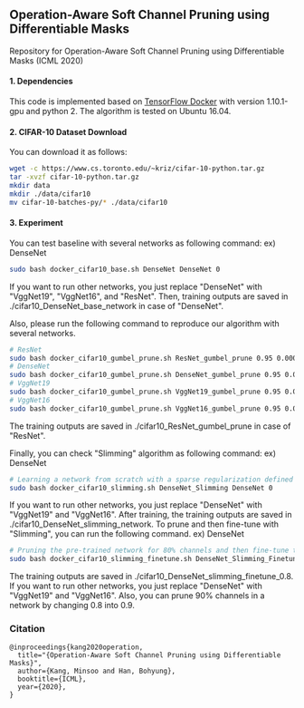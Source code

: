 ## Operation-Aware Soft Channel Pruning using Differentiable Masks
Repository for Operation-Aware Soft Channel Pruning using Differentiable Masks (ICML 2020)

#### 1. Dependencies
This code is implemented based on [TensorFlow Docker](https://www.tensorflow.org/install/docker?hl=ko) with version 1.10.1-gpu and python 2.
The algorithm is tested on Ubuntu 16.04.


#### 2. CIFAR-10 Dataset Download
You can download it as follows:
```bash
wget -c https://www.cs.toronto.edu/~kriz/cifar-10-python.tar.gz
tar -xvzf cifar-10-python.tar.gz
mkdir data
mkdir ./data/cifar10
mv cifar-10-batches-py/* ./data/cifar10
```
#### 3. Experiment
You can test baseline with several networks as following command:
ex) DenseNet
```bash
sudo bash docker_cifar10_base.sh DenseNet DenseNet 0
```
If you want to run other networks, you just replace "DenseNet" with "VggNet19", "VggNet16", and "ResNet".
Then, training outputs are saved in ./cifar10_DenseNet_base_network in case of "DenseNet".

Also, please run the following command to reproduce our algorithm with several networks.
```bash
# ResNet
sudo bash docker_cifar10_gumbel_prune.sh ResNet_gumbel_prune 0.95 0.00005 2.0 0 ResNet
# DenseNet
sudo bash docker_cifar10_gumbel_prune.sh DenseNet_gumbel_prune 0.95 0.00003 2.0 0 DenseNet
# VggNet19
sudo bash docker_cifar10_gumbel_prune.sh VggNet19_gumbel_prune 0.95 0.0001 2.0 0 VggNet19
# VggNet16
sudo bash docker_cifar10_gumbel_prune.sh VggNet16_gumbel_prune 0.95 0.0001 2.0 0 VggNet16
```
The training outputs are saved in ./cifar10_ResNet_gumbel_prune in case of "ResNet".

Finally, you can check "Slimming" algorithm as following command:
ex) DenseNet
```bash
# Learning a network from scratch with a sparse regularization defined in "Slimming".
sudo bash docker_cifar10_slimming.sh DenseNet_Slimming DenseNet 0
```
If you want to run other networks, you just replace "DenseNet" with "VggNet19" and "VggNet16".
After training, the training outputs are saved in ./cifar10_DenseNet_slimming_network.
To prune and then fine-tune with "Slimming", you can run the following command.
ex) DenseNet
```bash
# Pruning the pre-trained network for 80% channels and then fine-tune the pruned network
sudo bash docker_cifar10_slimming_finetune.sh DenseNet_Slimming_Finetune 0.8 DenseNet 0
```
The training outputs are saved in ./cifar10_DenseNet_slimming_finetune_0.8.
If you want to run other networks, you just replace "DenseNet" with "VggNet19" and "VggNet16".
Also, you can prune 90% channels in a network by changing 0.8 into 0.9.

### Citation
```
@inproceedings{kang2020operation,
  title="{Operation-Aware Soft Channel Pruning using Differentiable Masks}",
  author={Kang, Minsoo and Han, Bohyung},
  booktitle={ICML},
  year={2020},
}
```

